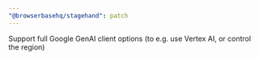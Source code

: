 ```yaml
---
"@browserbasehq/stagehand": patch
---
```


Support full Google GenAI client options (to e.g. use Vertex AI, or control the region)
